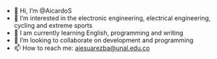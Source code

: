 - 👋 Hi, I’m @AicardoS
- 👀 I’m interested in the electronic engineering, electrical engineering, cycling and extreme sports
- 🌱 I am currently learning English, programming and writing
- 💞️ I’m looking to collaborate on development and programming
- 📫 How to reach me: aiesuarezba@unal.edu.co

<!---
AicardoS/AicardoS is a ✨ special ✨ repository because its `README.md` (this file) appears on your GitHub profile.
You can click the Preview link to take a look at your changes.
--->
